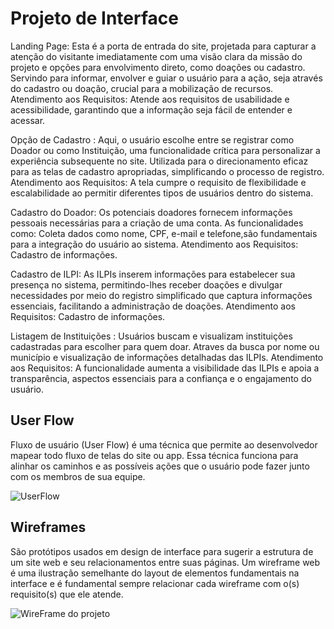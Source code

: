 
# Projeto de Interface

Landing Page: Esta é a porta de entrada do site, projetada para capturar a atenção do visitante imediatamente com uma visão clara da missão do projeto e opções para envolvimento direto, como doações ou cadastro.  Servindo para informar, envolver e guiar o usuário para a ação, seja através do cadastro ou doação, crucial para a mobilização de recursos. 
Atendimento aos Requisitos: Atende aos requisitos de usabilidade e acessibilidade, garantindo que a informação seja fácil de entender e acessar.

Opção de Cadastro : Aqui, o usuário escolhe entre se registrar como Doador ou como Instituição, uma funcionalidade crítica para personalizar a experiência subsequente no site. Utilizada para o  direcionamento eficaz para as telas de cadastro apropriadas, simplificando o processo de registro.
Atendimento aos Requisitos: A tela cumpre o requisito de flexibilidade e escalabilidade ao permitir diferentes tipos de usuários dentro do sistema.

Cadastro do Doador: Os potenciais doadores fornecem informações pessoais necessárias para a criação de uma conta. As funcionalidades como: Coleta dados como nome, CPF, e-mail e telefone,são fundamentais para a integração do usuário ao sistema.
Atendimento aos Requisitos: Cadastro de informações. 

Cadastro de ILPI: As ILPIs inserem informações para estabelecer sua presença no sistema, permitindo-lhes receber doações e divulgar necessidades por meio do  registro simplificado que captura informações essenciais, facilitando a administração de doações. 
Atendimento aos Requisitos: Cadastro de informações. 

Listagem de Instituições : Usuários buscam e visualizam instituições cadastradas para escolher para quem doar. Atraves da busca por nome ou município e visualização de informações detalhadas das ILPIs. 
Atendimento aos Requisitos: A funcionalidade aumenta a visibilidade das ILPIs e apoia a transparência, aspectos essenciais para a confiança e o engajamento do usuário.


## User Flow

Fluxo de usuário (User Flow) é uma técnica que permite ao desenvolvedor mapear todo fluxo de telas do site ou app. Essa técnica funciona para alinhar os caminhos e as possíveis ações que o usuário pode fazer junto com os membros de sua equipe.

![UserFlow](https://github.com/user-attachments/assets/2fde1737-8b4f-4f14-a83c-33c72c311a1b)


## Wireframes

São protótipos usados em design de interface para sugerir a estrutura de um site web e seu relacionamentos entre suas páginas. Um wireframe web é uma ilustração semelhante do layout de elementos fundamentais na interface e é fundamental sempre relacionar cada wireframe com o(s) requisito(s) que ele atende.

![WireFrame do projeto](https://github.com/ICEI-PUC-Minas-PMV-SI/pmv-si-2025-1-pe1-t4-aconchegodavovo/raw/cacb381436378039b9577ad1eb6edb065b898c52/WireFrame.png)
